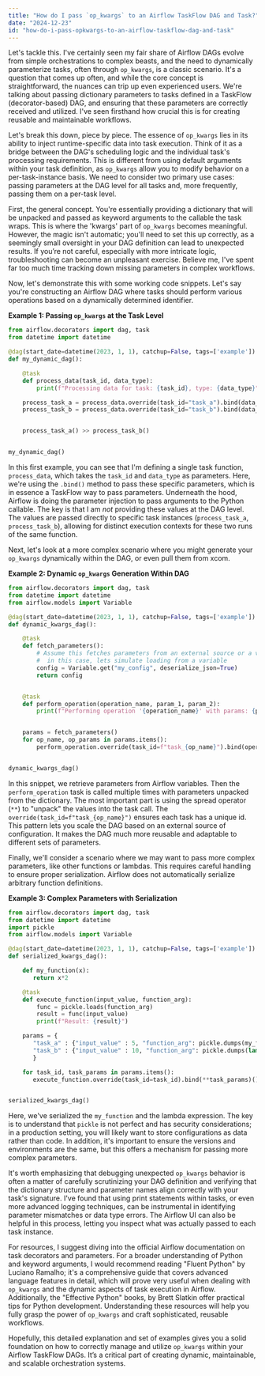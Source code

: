 ```yaml
---
title: "How do I pass `op_kwargs` to an Airflow TaskFlow DAG and Task?"
date: "2024-12-23"
id: "how-do-i-pass-opkwargs-to-an-airflow-taskflow-dag-and-task"
---
```


Let's tackle this. I've certainly seen my fair share of Airflow DAGs evolve from simple orchestrations to complex beasts, and the need to dynamically parameterize tasks, often through `op_kwargs`, is a classic scenario. It's a question that comes up often, and while the core concept is straightforward, the nuances can trip up even experienced users. We're talking about passing dictionary parameters to tasks defined in a TaskFlow (decorator-based) DAG, and ensuring that these parameters are correctly received and utilized. I've seen firsthand how crucial this is for creating reusable and maintainable workflows.

Let's break this down, piece by piece. The essence of `op_kwargs` lies in its ability to inject runtime-specific data into task execution. Think of it as a bridge between the DAG's scheduling logic and the individual task's processing requirements. This is different from using default arguments within your task definition, as `op_kwargs` allow you to modify behavior on a per-task-instance basis. We need to consider two primary use cases: passing parameters at the DAG level for all tasks and, more frequently, passing them on a per-task level.

First, the general concept. You're essentially providing a dictionary that will be unpacked and passed as keyword arguments to the callable the task wraps. This is where the 'kwargs' part of `op_kwargs` becomes meaningful. However, the magic isn't automatic; you'll need to set this up correctly, as a seemingly small oversight in your DAG definition can lead to unexpected results. If you’re not careful, especially with more intricate logic, troubleshooting can become an unpleasant exercise. Believe me, I've spent far too much time tracking down missing parameters in complex workflows.

Now, let's demonstrate this with some working code snippets. Let's say you're constructing an Airflow DAG where tasks should perform various operations based on a dynamically determined identifier.

**Example 1: Passing `op_kwargs` at the Task Level**

```python
from airflow.decorators import dag, task
from datetime import datetime

@dag(start_date=datetime(2023, 1, 1), catchup=False, tags=['example'])
def my_dynamic_dag():

    @task
    def process_data(task_id, data_type):
        print(f"Processing data for task: {task_id}, type: {data_type}")

    process_task_a = process_data.override(task_id="task_a").bind(data_type="type_a")
    process_task_b = process_data.override(task_id="task_b").bind(data_type="type_b")


    process_task_a() >> process_task_b()


my_dynamic_dag()
```

In this first example, you can see that I'm defining a single task function, `process_data`, which takes the `task_id` and `data_type` as parameters. Here, we're using the `.bind()` method to pass these specific parameters, which is in essence a TaskFlow way to pass parameters. Underneath the hood, Airflow is doing the parameter injection to pass arguments to the Python callable. The key is that I am *not* providing these values at the DAG level. The values are passed directly to specific task instances (`process_task_a`, `process_task_b`), allowing for distinct execution contexts for these two runs of the same function.

Next, let's look at a more complex scenario where you might generate your `op_kwargs` dynamically within the DAG, or even pull them from xcom.

**Example 2: Dynamic `op_kwargs` Generation Within DAG**

```python
from airflow.decorators import dag, task
from datetime import datetime
from airflow.models import Variable

@dag(start_date=datetime(2023, 1, 1), catchup=False, tags=['example'])
def dynamic_kwargs_dag():

    @task
    def fetch_parameters():
        # Assume this fetches parameters from an external source or a variable
        #  in this case, lets simulate loading from a variable
        config = Variable.get("my_config", deserialize_json=True)
        return config


    @task
    def perform_operation(operation_name, param_1, param_2):
        print(f"Performing operation '{operation_name}' with params: {param_1}, {param_2}")


    params = fetch_parameters()
    for op_name, op_params in params.items():
        perform_operation.override(task_id=f"task_{op_name}").bind(operation_name=op_name, **op_params)()


dynamic_kwargs_dag()

```
In this snippet, we retrieve parameters from Airflow variables. Then the `perform_operation` task is called multiple times with parameters unpacked from the dictionary. The most important part is using the spread operator (`**`) to "unpack" the values into the task call. The `override(task_id=f"task_{op_name}")` ensures each task has a unique id. This pattern lets you scale the DAG based on an external source of configuration. It makes the DAG much more reusable and adaptable to different sets of parameters.

Finally, we'll consider a scenario where we may want to pass more complex parameters, like other functions or lambdas. This requires careful handling to ensure proper serialization. Airflow does not automatically serialize arbitrary function definitions.

**Example 3: Complex Parameters with Serialization**

```python
from airflow.decorators import dag, task
from datetime import datetime
import pickle
from airflow.models import Variable

@dag(start_date=datetime(2023, 1, 1), catchup=False, tags=['example'])
def serialized_kwargs_dag():

    def my_function(x):
       return x*2

    @task
    def execute_function(input_value, function_arg):
        func = pickle.loads(function_arg)
        result = func(input_value)
        print(f"Result: {result}")

    params = {
       "task_a" : {"input_value" : 5, "function_arg": pickle.dumps(my_function)} ,
       "task_b" : {"input_value" : 10, "function_arg": pickle.dumps(lambda x: x/2)}
       }

    for task_id, task_params in params.items():
       execute_function.override(task_id=task_id).bind(**task_params)()


serialized_kwargs_dag()

```

Here, we've serialized the `my_function` and the lambda expression. The key is to understand that `pickle` is not perfect and has security considerations; in a production setting, you will likely want to store configurations as data rather than code. In addition, it's important to ensure the versions and environments are the same, but this offers a mechanism for passing more complex parameters.

It's worth emphasizing that debugging unexpected `op_kwargs` behavior is often a matter of carefully scrutinizing your DAG definition and verifying that the dictionary structure and parameter names align correctly with your task's signature. I've found that using print statements within tasks, or even more advanced logging techniques, can be instrumental in identifying parameter mismatches or data type errors. The Airflow UI can also be helpful in this process, letting you inspect what was actually passed to each task instance.

For resources, I suggest diving into the official Airflow documentation on task decorators and parameters. For a broader understanding of Python and keyword arguments, I would recommend reading "Fluent Python" by Luciano Ramalho; it's a comprehensive guide that covers advanced language features in detail, which will prove very useful when dealing with `op_kwargs` and the dynamic aspects of task execution in Airflow. Additionally, the "Effective Python" books, by Brett Slatkin offer practical tips for Python development. Understanding these resources will help you fully grasp the power of `op_kwargs` and craft sophisticated, reusable workflows.

Hopefully, this detailed explanation and set of examples gives you a solid foundation on how to correctly manage and utilize `op_kwargs` within your Airflow TaskFlow DAGs. It’s a critical part of creating dynamic, maintainable, and scalable orchestration systems.
